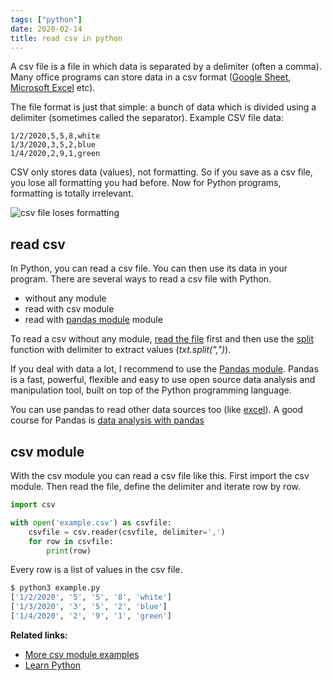 ```yaml
---
tags: ["python"]
date: 2020-02-14
title: read csv in python
---
```

A csv file is a file in which data is separated by a delimiter (often a comma). Many office programs can store data in a csv format (<a href="https://sites.google.com/a/temple.edu/googleapps1/tip-of-the-day/april28-exportagooglespreadsheetintovariousformats">Google Sheet</a>, <a href="https://answers.microsoft.com/en-us/msoffice/forum/all/how-to-save-excel-file-in-csv-with-comma-delimited/7ee047dc-8f37-42d4-9be9-954fcf5de2da">Microsoft Excel</a> etc).

The file format is just that simple: a bunch of data which is divided using a delimiter (sometimes called the separator). Example CSV file data:

```
1/2/2020,5,5,8,white
1/3/2020,3,5,2,blue
1/4/2020,2,9,1,green
```

CSV only stores data (values), not formatting. So if you save as a csv file, you lose all formatting you had before. Now for Python programs, formatting is totally irrelevant.

![csv file loses formatting](https://dev-to-uploads.s3.amazonaws.com/i/n7ju06igw72k58xsqvfs.png)

## read csv

In Python, you can read a csv file. You can then use its data in your program. There are several ways to read a csv file with Python.

* without any module 
* read with csv module
* read with <a href="https://pythonspot.com/pandas-read-csv/">pandas module</a> module

To read a csv without any module, <a href="https://pythonbasics.org/read-file/">read the file</a> first and then use the <a href="https://pythonbasics.org/split/">split</a> function with delimiter to extract values (*txt.split(",")*).


If you deal with data a lot, I recommend to use the <a href="https://pandas.pydata.org/">Pandas module</a>. Pandas is a fast, powerful, flexible and easy to use open source data analysis and manipulation tool, built on top of the Python programming language. 

You can use pandas to read other data sources too (like <a href="https://pythonspot.com/read-excel-with-pandas/">excel</a>).  A good course for Pandas is <a href="https://gumroad.com/l/KmxqY">data analysis with pandas</a>

## csv module

With the csv module you can read a csv file like this. First import the csv module. Then read the file, define the delimiter and iterate row by row.

```python
import csv

with open('example.csv') as csvfile:
    csvfile = csv.reader(csvfile, delimiter=',')
    for row in csvfile:
        print(row)
```

Every row is a list of values in the csv file.

```bash
$ python3 example.py 
['1/2/2020', '5', '5', '8', 'white']
['1/3/2020', '3', '5', '2', 'blue']
['1/4/2020', '2', '9', '1', 'green']
```

**Related links:**
* <a href="https://pythonspot.com/files-spreadsheets-csv/">More csv module examples</a>
* <a href="https://pythonbasics.org/">Learn Python</a>



